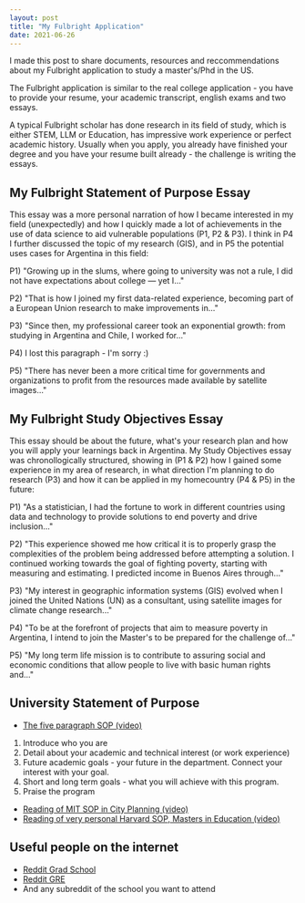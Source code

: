 ```yaml
---
layout: post
title: "My Fulbright Application"
date: 2021-06-26
---
```



I made this post to share documents, resources and reccommendations about my Fulbright application to study a master's/Phd in the US.

The Fulbright application is similar to the real college application - you have to provide your resume, your academic transcript, english exams and two essays.

A typical Fulbright scholar has done research in its field of study, which is either STEM, LLM or Education, has impressive work experience or perfect academic history. Usually when you apply, you already have finished your degree and you have your resume built already - the challenge is writing the essays.



## My Fulbright Statement of Purpose Essay
This essay was a more personal narration of how I became interested in my field (unexpectedly) and how I quickly made a lot of achievements in the use of data science to aid vulnerable populations (P1, P2 & P3). I think in P4 I further discussed the topic of my research (GIS), and in P5 the potential uses cases for Argentina in this field:

P1) "Growing up in the slums, where going to university was not a rule, I did not have expectations about college — yet I..."

P2) "That is how I joined my first data-related experience, becoming part of a European Union research to make improvements in..."

P3) "Since then, my professional career took an exponential growth: from studying in Argentina and Chile, I worked for..."

P4) I lost this paragraph - I'm sorry :)

P5) "There has never been a more critical time for governments and organizations to profit from the resources made available by satellite images..."



## My Fulbright Study Objectives Essay
This essay should be about the future, what's your research plan and how you will apply your learnings back in Argentina.
My Study Objectives essay was chronollogically structured, showing in (P1 & P2) how I gained some experience in my area of research, in what direction I'm planning to do research (P3) and how it can be applied in my homecountry (P4 & P5) in the future:

P1) "As a statistician, I had the fortune to work in different countries using data and technology to provide solutions to end poverty and drive inclusion..."

P2) "This experience showed me how critical it is to properly grasp the complexities of the problem being addressed before attempting a solution. I continued working towards the goal of fighting poverty, starting with measuring and estimating. I predicted income in Buenos Aires through..."

P3) "My interest in geographic information systems (GIS) evolved when I joined the United Nations (UN) as a consultant, using satellite images for climate change research..."

P4) "To be at the forefront of projects that aim to measure poverty in Argentina, I intend to join the Master's to be prepared for the challenge of..."

P5) "My long term life mission is to contribute to assuring social and economic conditions that allow people to live with basic human rights and..."



## University Statement of Purpose
- [The five paragraph SOP (video)](https://www.youtube.com/watch?v=Yr1OXIS8cjY)
1. Introduce who you are
2. Detail about your academic and technical interest (or work experience)
3. Future academic goals - your future in the department. Connect your interest with your goal.
4. Short and long term goals - what you will achieve with this program.
5. Praise the program  

- [Reading of MIT SOP in City Planning (video)](https://www.youtube.com/watch?v=yjhSbp2JWp4)
- [Reading of very personal Harvard SOP, Masters in Education (video)](https://www.youtube.com/watch?v=hFc-MawCIDI)


## Useful people on the internet
- [Reddit Grad School](https://www.reddit.com/r/GradSchool/)
- [Reddit GRE](https://www.reddit.com/r/GRE/)
- And any subreddit of the school you want to attend
